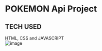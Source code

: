 # POKEMON Api Project
## TECH USED
HTML, CSS and JAVASCRIPT 
<br />
![image](https://github.com/NasikhCL/pokemon-api/assets/94051728/ae2003e9-5b9b-4940-9f84-51abccd847f1)
